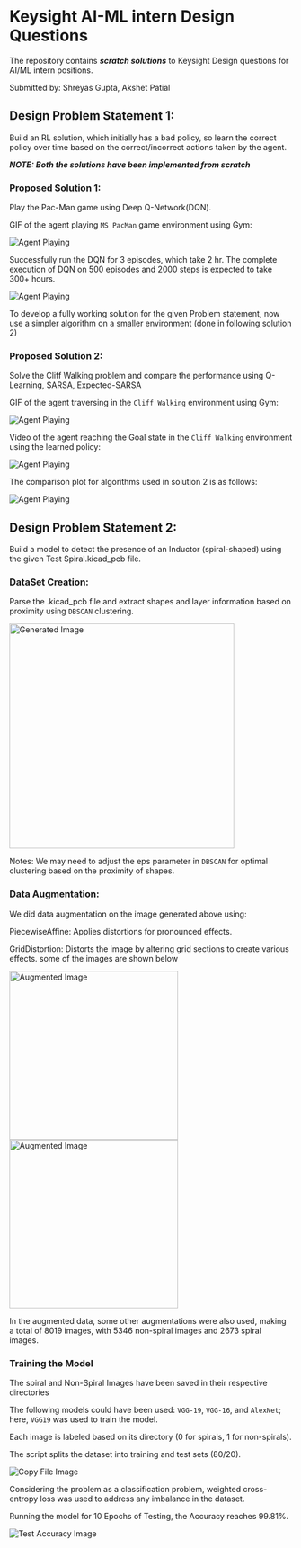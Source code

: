 # Keysight AI-ML intern Design Questions
The repository contains ***scratch solutions*** to Keysight Design questions for AI/ML intern positions.

Submitted by: Shreyas Gupta, Akshet Patial

## Design Problem Statement 1: 
Build an RL solution, which initially has a bad policy, so learn the correct policy over time based on the correct/incorrect actions taken by the agent.

***NOTE: Both the solutions have been implemented from scratch***

### Proposed Solution 1:
Play the Pac-Man game using Deep Q-Network(DQN).

GIF of the agent playing `MS PacMan` game environment using Gym:

![Agent Playing](assets/pacman.gif)


Successfully run the DQN for 3 episodes, which take 2 hr. The complete execution of DQN on 500 episodes and 2000 steps is expected to take 300+ hours.

![Agent Playing](assets/episode.png)

To develop a fully working solution for the given Problem statement, now use a simpler algorithm on a smaller environment  (done in following solution 2)

### Proposed Solution 2:
Solve the Cliff Walking problem and compare the performance using Q-Learning, SARSA, Expected-SARSA

GIF of the agent traversing in the `Cliff Walking` environment using Gym:

![Agent Playing](assets/cliffwalking.gif)


Video of the agent reaching the Goal state in the `Cliff Walking` environment using the learned policy:

![Agent Playing](assets/episode548.gif)


The comparison plot for algorithms used in solution 2 is as follows:

![Agent Playing](assets/plot.png)

## Design Problem Statement 2:
Build a model to detect the presence of an Inductor (spiral-shaped) using the given Test Spiral.kicad_pcb file.

### DataSet Creation: 
Parse the .kicad_pcb file and extract shapes and layer information based on proximity using `DBSCAN` clustering.

<img src="assets/generated_images.png" alt="Generated Image" width="400"/>

Notes:
We may need to adjust the eps parameter in `DBSCAN` for optimal clustering based on the proximity of shapes.

### Data Augmentation:
We did data augmentation on the image generated above using:

PiecewiseAffine: Applies distortions for pronounced effects.

GridDistortion: Distorts the image by altering grid sections to create various effects. some of the images are shown below

<img src="assets/spiral_1.png" alt="Augmented Image" width="300"/>
<img src="assets/spiral_2.png" alt="Augmented Image" width="300"/>

In the augmented data, some other augmentations were also used, making a total of 8019 images, with 5346 non-spiral images and 2673 spiral images.

### Training the Model

The spiral and Non-Spiral Images have been saved in their respective directories

The following models could have been used: `VGG-19`, `VGG-16`, and `AlexNet`; here, `VGG19` was used to train the model.

Each image is labeled based on its directory (0 for spirals, 1 for non-spirals).

The script splits the dataset into training and test sets (80/20).

![Copy File Image](assets/copy_Files.png)

Considering the problem as a classification problem, weighted cross-entropy loss was used to address any imbalance in the dataset.

Running the model for 10 Epochs of Testing, the Accuracy reaches 99.81%.

![Test Accuracy Image](assets/Output.png)

